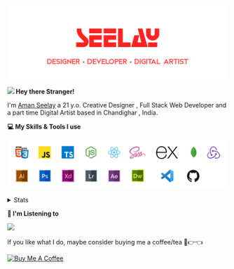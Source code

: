 [![banner](./images/seelay.svg)](https://seelay.in)

**<img src="https://media.giphy.com/media/hvRJCLFzcasrR4ia7z/giphy.gif" width="25px"> Hey there Stranger!**

I'm [Aman Seelay](https://seelay.in) a 21 y.o. Creative Designer , Full Stack Web Developer and a part time Digital Artist based in Chandighar , India.

**💻 My Skills & Tools I use**

[![banner](./images/skills&tools.svg)](https://seelay.in)

<details>
  <summary>Stats</summary>

---

<!--START_SECTION:waka-->
![Profile Views](http://img.shields.io/badge/Profile%20Views-14-blue)

**🐱 My Github Data** 

> 🏆 483 Contributions in the Year 2021
 > 
> 📦 585.8 kB Used in Github's Storage 
 > 
> 🚫 Not Opted to Hire
 > 
> 📜 1 Public Repository 
 > 
> 🔑 84 Private Repositories  
 > 
**I'm a Night 🦉** 

```text
🌞 Morning    190 commits    ██████░░░░░░░░░░░░░░░░░░░   26.43% 
🌆 Daytime    95 commits     ███░░░░░░░░░░░░░░░░░░░░░░   13.21% 
🌃 Evening    186 commits    ██████░░░░░░░░░░░░░░░░░░░   25.87% 
🌙 Night      248 commits    ████████░░░░░░░░░░░░░░░░░   34.49%

```
📅 **I'm Most Productive on Thursday** 

```text
Monday       125 commits    ████░░░░░░░░░░░░░░░░░░░░░   17.39% 
Tuesday      71 commits     ██░░░░░░░░░░░░░░░░░░░░░░░   9.87% 
Wednesday    82 commits     ██░░░░░░░░░░░░░░░░░░░░░░░   11.4% 
Thursday     172 commits    ██████░░░░░░░░░░░░░░░░░░░   23.92% 
Friday       117 commits    ████░░░░░░░░░░░░░░░░░░░░░   16.27% 
Saturday     83 commits     ███░░░░░░░░░░░░░░░░░░░░░░   11.54% 
Sunday       69 commits     ██░░░░░░░░░░░░░░░░░░░░░░░   9.6%

```


📊 **This Week I Spent My Time On** 

```text
⌚︎ Time Zone: Asia/Kolkata

💬 Programming Languages: 
Other                    23 hrs 57 mins      ███████████████████░░░░░░   76.44% 
JSON                     3 hrs 16 mins       ██░░░░░░░░░░░░░░░░░░░░░░░   10.43% 
JavaScript               2 hrs 7 mins        █░░░░░░░░░░░░░░░░░░░░░░░░   6.78% 
Vue.js                   1 hr 9 mins         █░░░░░░░░░░░░░░░░░░░░░░░░   3.68% 
Git Config               10 mins             ░░░░░░░░░░░░░░░░░░░░░░░░░   0.58%

🔥 Editors: 
Browser                  23 hrs              ██████████████████░░░░░░░   73.4% 
VS Code                  8 hrs 20 mins       ██████░░░░░░░░░░░░░░░░░░░   26.6%

🐱‍💻 Projects: 
ARIUS-Web                10 hrs 34 mins      ████████░░░░░░░░░░░░░░░░░   33.72% 
ARIUS                    9 hrs 49 mins       ███████░░░░░░░░░░░░░░░░░░   31.32% 
seelay-net               3 hrs 30 mins       ██░░░░░░░░░░░░░░░░░░░░░░░   11.17% 
SeelayBot                2 hrs 8 mins        █░░░░░░░░░░░░░░░░░░░░░░░░   6.83% 
seelay-art               1 hr 36 mins        █░░░░░░░░░░░░░░░░░░░░░░░░   5.13%

💻 Operating System: 
Windows                  31 hrs 20 mins      █████████████████████████   100.0%

```

**I Mostly Code in JavaScript** 

```text
JavaScript               54 repos            ████████████████░░░░░░░░░   64.29% 
TypeScript               17 repos            █████░░░░░░░░░░░░░░░░░░░░   20.24% 
HTML                     5 repos             █░░░░░░░░░░░░░░░░░░░░░░░░   5.95% 
Vue                      4 repos             █░░░░░░░░░░░░░░░░░░░░░░░░   4.76% 
CSS                      3 repos             █░░░░░░░░░░░░░░░░░░░░░░░░   3.57%

```


**Timeline**

![Chart not found](https://raw.githubusercontent.com/ImSeelay/ImSeelay/master/charts/bar_graph.png) 


<!--END_SECTION:waka-->

---

 </details>

**🎵 I'm Listening to**

<object data="https://now-play.vercel.app/api/generate?uid=7a17a86e-d6b7-43b5-8d9c-1d6dae42a779" >

  <img src="https://now-play.vercel.app/api/generate?uid=7a17a86e-d6b7-43b5-8d9c-1d6dae42a779" />

</object>

If you like what I do, maybe consider buying me a coffee/tea 🥺👉👈

<a href="https://www.buymeacoffee.com/seelay" target="_blank"><img src="https://cdn.buymeacoffee.com/buttons/v2/default-red.png" alt="Buy Me A Coffee" width="150" ></a>

